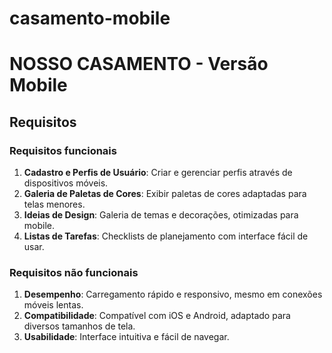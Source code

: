 # casamento-mobile
# NOSSO CASAMENTO - Versão Mobile

## Requisitos

### Requisitos funcionais

1. **Cadastro e Perfis de Usuário**: Criar e gerenciar perfis através de dispositivos móveis.
2. **Galeria de Paletas de Cores**: Exibir paletas de cores adaptadas para telas menores.
3. **Ideias de Design**: Galeria de temas e decorações, otimizadas para mobile.
4. **Listas de Tarefas**: Checklists de planejamento com interface fácil de usar.

### Requisitos não funcionais

1. **Desempenho**: Carregamento rápido e responsivo, mesmo em conexões móveis lentas.
2. **Compatibilidade**: Compatível com iOS e Android, adaptado para diversos tamanhos de tela.
3. **Usabilidade**: Interface intuitiva e fácil de navegar.

